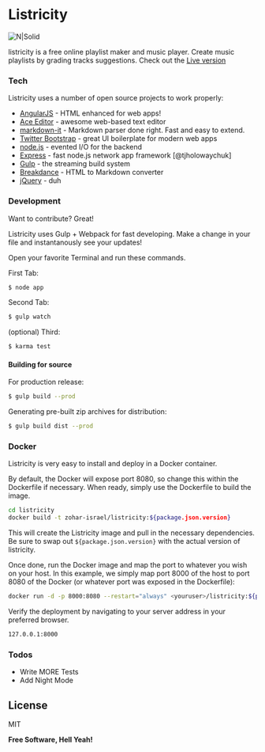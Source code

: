 # Listricity

![N|Solid](http://listricity.com/listricity.png)

listricity is a free online playlist maker and music player. Create music playlists by grading tracks suggestions.
Check out the [Live version](http://listricity.com)

### Tech

Listricity uses a number of open source projects to work properly:

* [AngularJS] - HTML enhanced for web apps!
* [Ace Editor] - awesome web-based text editor
* [markdown-it] - Markdown parser done right. Fast and easy to extend.
* [Twitter Bootstrap] - great UI boilerplate for modern web apps
* [node.js] - evented I/O for the backend
* [Express] - fast node.js network app framework [@tjholowaychuk]
* [Gulp] - the streaming build system
* [Breakdance](http://breakdance.io) - HTML to Markdown converter
* [jQuery] - duh


### Development

Want to contribute? Great!

Listricity uses Gulp + Webpack for fast developing.
Make a change in your file and instantanously see your updates!

Open your favorite Terminal and run these commands.

First Tab:
```sh
$ node app
```

Second Tab:
```sh
$ gulp watch
```

(optional) Third:
```sh
$ karma test
```
#### Building for source
For production release:
```sh
$ gulp build --prod
```
Generating pre-built zip archives for distribution:
```sh
$ gulp build dist --prod
```
### Docker
Listricity is very easy to install and deploy in a Docker container.

By default, the Docker will expose port 8080, so change this within the Dockerfile if necessary. When ready, simply use the Dockerfile to build the image.

```sh
cd listricity
docker build -t zohar-israel/listricity:${package.json.version}
```
This will create the Listricity image and pull in the necessary dependencies. Be sure to swap out `${package.json.version}` with the actual version of listricity.

Once done, run the Docker image and map the port to whatever you wish on your host. In this example, we simply map port 8000 of the host to port 8080 of the Docker (or whatever port was exposed in the Dockerfile):

```sh
docker run -d -p 8000:8080 --restart="always" <youruser>/listricity:${package.json.version}
```

Verify the deployment by navigating to your server address in your preferred browser.

```sh
127.0.0.1:8000
```

### Todos

 - Write MORE Tests
 - Add Night Mode

License
----

MIT


**Free Software, Hell Yeah!**

   [dill]: <https://github.com/zohar-israel/listricity>
   [git-repo-url]: <https://github.com/zohar-israel/listricity.git>
   [john gruber]: <http://daringfireball.net>
   [df1]: <http://daringfireball.net/projects/markdown/>
   [markdown-it]: <https://github.com/markdown-it/markdown-it>
   [Ace Editor]: <http://ace.ajax.org>
   [node.js]: <http://nodejs.org>
   [Twitter Bootstrap]: <http://twitter.github.com/bootstrap/>
   [jQuery]: <http://jquery.com>
   [express]: <http://expressjs.com>
   [AngularJS]: <http://angularjs.org>
   [Gulp]: <http://gulpjs.com>

   [PlDb]: <https://github.com/zohar-israel/listricity/tree/master/plugins/dropbox/README.md>
   [PlGh]: <https://github.com/zohar-israel/listricity/tree/master/plugins/github/README.md>
   [PlGd]: <https://github.com/zohar-israel/listricity/tree/master/plugins/googledrive/README.md>
   [PlOd]: <https://github.com/zohar-israel/listricity/tree/master/plugins/onedrive/README.md>
   [PlMe]: <https://github.com/zohar-israel/listricity/tree/master/plugins/medium/README.md>
   [PlGa]: <https://github.com/RahulHP/listricity/blob/master/plugins/googleanalytics/README.md>
